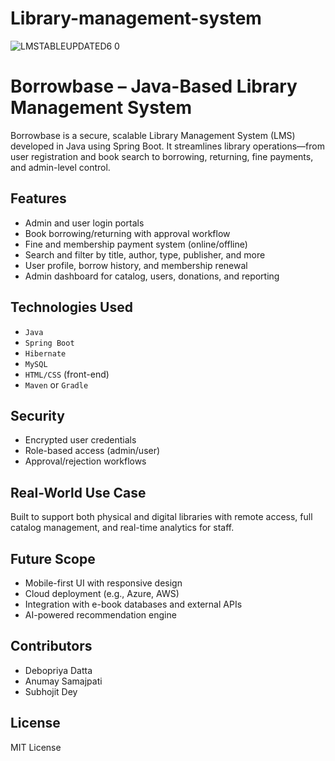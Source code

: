 # Library-management-system

![LMSTABLEUPDATED6 0](https://user-images.githubusercontent.com/105705266/235352100-28c6ab23-4352-4977-803b-0c433264bf46.png)

# Borrowbase – Java-Based Library Management System

Borrowbase is a secure, scalable Library Management System (LMS) developed in Java using Spring Boot. It streamlines library operations—from user registration and book search to borrowing, returning, fine payments, and admin-level control.

## Features
- Admin and user login portals
- Book borrowing/returning with approval workflow
- Fine and membership payment system (online/offline)
- Search and filter by title, author, type, publisher, and more
- User profile, borrow history, and membership renewal
- Admin dashboard for catalog, users, donations, and reporting

## Technologies Used
- `Java`  
- `Spring Boot`  
- `Hibernate`  
- `MySQL`  
- `HTML/CSS` (front-end)  
- `Maven` or `Gradle`

## Security
- Encrypted user credentials  
- Role-based access (admin/user)  
- Approval/rejection workflows

## Real-World Use Case
Built to support both physical and digital libraries with remote access, full catalog management, and real-time analytics for staff.

## Future Scope
- Mobile-first UI with responsive design  
- Cloud deployment (e.g., Azure, AWS)  
- Integration with e-book databases and external APIs  
- AI-powered recommendation engine

## Contributors
- Debopriya Datta  
- Anumay Samajpati  
- Subhojit Dey

## License
MIT License 


